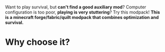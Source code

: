 Want to play survival, but **can't find a good auxiliary mod**? Computer configuration is too poor, **playing is very stuttering**? Try this modpack! **This is a minecraft forge/fabric/quilt modpack that combines optimization and survival.**
# Why choose it?
